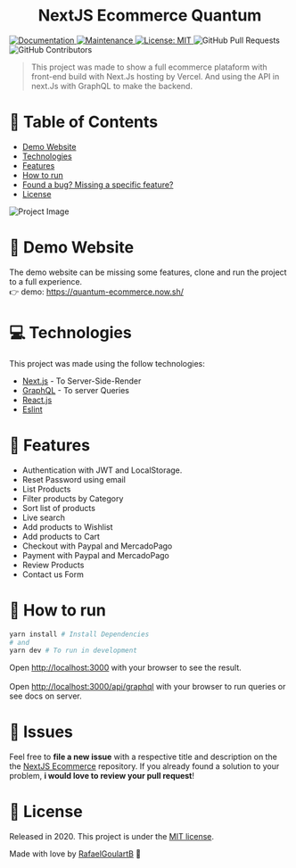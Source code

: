 <h1 align="center">NextJS Ecommerce Quantum</h1>
<p>
  <a href="https://github.com/RafaelGoulartB/Next.js-Ecommerce#readme">
    <img alt="Documentation" src="https://img.shields.io/badge/documentation-yes-brightgreen.svg" target="_blank" />
  </a>
  <a href="https://github.com/RafaelGoulartB/Next.js-Ecommerce/graphs/commit-activity">
    <img alt="Maintenance" src="https://img.shields.io/badge/Maintained%3F-yes-brightgreen.svg" target="_blank" />
  </a>
  <a href="https://github.com/RafaelGoulartB/Ecommerce-Quantum/blob/master/LICENSE">
    <img alt="License: MIT" src="https://img.shields.io/badge/License-MIT-yellow.svg" target="_blank" />
  </a>
  <img alt="GitHub Pull Requests" src="https://img.shields.io/github/issues-pr/RafaelGoulartB/Next.js-Ecommerce" />
  <img alt="GitHub Contributors" src="https://img.shields.io/github/contributors/RafaelGoulartB/Next.js-Ecommerce" />
  <img alt="" src="https://img.shields.io/github/repo-size/RafaelGoulartB/Next.js-Ecommerce" />
</p>

> This project was made to show a full ecommerce plataform with front-end build with Next.Js hosting by Vercel.
> And using the API in next.Js with GraphQL to make the backend.

# :pushpin: Table of Contents

* [Demo Website](#eyes-demo-website)
* [Technologies](#computer-technologies)
* [Features](#rocket-features)
* [How to run](#construction_worker-how-to-run)
* [Found a bug? Missing a specific feature?](#bug-issues)
* [License](#closed_book-license)

![Project Image](https://github.com/RafaelGoulartB/Ecommerce-Quantum/blob/master/Ecommerce.jpg)

# :eyes: Demo Website
The demo website can be missing some features, clone and run the project to a full experience. <br>
👉  demo: https://quantum-ecommerce.now.sh/

# :computer: Technologies
This project was made using the follow technologies:
<ul>
  <li><a href="https://nextjs.org/">Next.js</a>  - To Server-Side-Render</li>
  <li><a href="https://graphql.org/">GraphQL</a> - To server Queries</li>
  <li><a href="https://reactjs.org/docs/getting-started.html">React.js</a></li>
  <li><a href="https://eslint.org/docs/user-guide/getting-started">Eslint</a></li>
</ul>

# :rocket: Features

- Authentication with JWT and LocalStorage.
- Reset Password using email
- List Products
- Filter products by Category
- Sort list of products
- Live search
- Add products to Wishlist
- Add products to Cart
- Checkout with Paypal and MercadoPago
- Payment with Paypal and MercadoPago
- Review Products
- Contact us Form

# :construction_worker: How to run
```bash
yarn install # Install Dependencies
# and
yarn dev # To run in development
```

Open [http://localhost:3000](http://localhost:3000) with your browser to see the result.
<br>
<br>
Open [http://localhost:3000/api/graphql](http://localhost:3000/api/graphql) with your browser to run queries or see docs on server.


# :bug: Issues

Feel free to **file a new issue** with a respective title and description on the the [NextJS Ecommerce](https://github.com/RafaelGoulartB/Next.js-Ecommerce/issues) repository. If you already found a solution to your problem, **i would love to review your pull request**!

# :closed_book: License

Released in 2020.
This project is under the [MIT license](https://github.com/RafaelGoulartB/Next.js-Ecommerce/master/LICENSE).

Made with love by [RafaelGoulartB](https://github.com/RafaelGoulartB) 🚀
